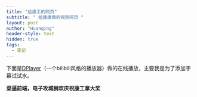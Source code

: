 ```yaml
---
title: "给康工的网页"
subtitle: " 给康康做的视频网页 "
layout: post
author: "Huanqing"
header-style: text
hidden: true
tags:
  - 笔记
---
```




下面是[DPlayer](https://github.com/MoePlayer/DPlayer)（一个bilibili风格的播放器）做的在线播放，主要我是为了添加字幕试试水。

**菜逼前端，电子攻城狮欢庆祝康工拿大奖**


<link href="https://cdn.bootcss.com/dplayer/1.25.0/DPlayer.min.css" rel="stylesheet">
<div id="dplayer"></div>
<script src="https://cdn.bootcss.com/dplayer/1.25.0/DPlayer.min.js"></script>
<script src="https://cdn.bootcss.com/blueimp-md5/2.12.0/js/md5.min.js"></script>
<script>
var url="https://csrc.vcloud.dogecdn.com/vcloud/17/v/20190424/1556036075_818c4125ec9c8cbc7a7a8a7cc1601512/1037/7d515b22c4958598c0fbd1e6290a5ca5.mp4";    //这里填写视频地址
var suburl="https://eduinhk-my.sharepoint.com/personal/huanqing_eduinhk_onmicrosoft_com/Documents/urls/VIDEO/Nokia_Experts_talk_end-to-end_5G_technology_and_the_way_forward.vtt";    //这里填写视频地址

var id=md5(url);
const dp = new DPlayer({
    container: document.getElementById('dplayer'),
    autoplay: false,
    theme: '#FADFA3',
    loop: true,
    lang: 'zh-cn',
    screenshot: true,
    hotkey: true,
    preload: 'auto',
    logo: 'logo.png',
    volume: 0.7,
    mutex: true,
    video: {
        url: url,
        pic: 'dplayer.png',
        thumbnails: 'thumbnails.jpg',
        type: 'auto',
    },
    subtitle: {
        url: suburl,
        type: 'webvtt',
        fontSize: '25px',
        bottom: '10%',
        color: '#b7daff',
    },
    contextmenu: [
        {
            text: 'custom1',
            link: 'https://github.com/DIYgod/DPlayer',
        },
        {
            text: 'custom2',
            click: (player) => {
                console.log(player);
            },
        },
    ],
    highlight: [
        {
            time: 20,
            text: '这是第 20 秒',
        },
        {
            time: 120,
            text: '这是 2 分钟',
        },
    ],
});
</script>
